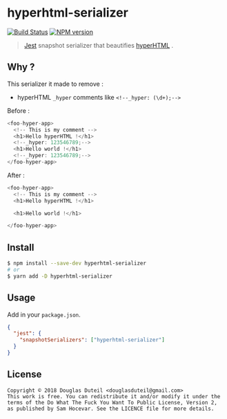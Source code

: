 # hyperhtml-serializer

[![Build Status][travis-image]][travis-url]
[![NPM version][npm-image]][npm-url]

> [Jest](https://github.com/facebook/jest) snapshot serializer that beautifies [hyperHTML](https://github.com/WebReflection/hyperHTML) .

## Why ?

This serializer it made to remove :

- hyperHTML `_hyper` comments like `<!--_hyper: (\d+);-->`

Before :

```js
<foo-hyper-app>
  <!-- This is my comment -->
  <h1>Hello hyperHTML !</h1>
  <!--_hyper: 123546789;-->
  <h1>Hello world !</h1>
  <!--_hyper: 123546789;-->
</foo-hyper-app>
```

After :

```js
<foo-hyper-app>
  <!-- This is my comment -->
  <h1>Hello hyperHTML !</h1>

  <h1>Hello world !</h1>

</foo-hyper-app>
```

## Install

```sh
$ npm install --save-dev hyperhtml-serializer
# or
$ yarn add -D hyperhtml-serializer
```

## Usage

Add in your `package.json`.

```json
{
  "jest": {
    "snapshotSerializers": ["hyperhtml-serializer"]
  }
}
```

## License

    Copyright © 2018 Douglas Duteil <douglasduteil@gmail.com>
    This work is free. You can redistribute it and/or modify it under the
    terms of the Do What The Fuck You Want To Public License, Version 2,
    as published by Sam Hocevar. See the LICENCE file for more details.

[npm-url]: https://npmjs.org/package/hyperhtml-serializer
[npm-image]: http://img.shields.io/npm/v/hyperhtml-serializer.svg
[travis-url]: http://travis-ci.com/douglasduteil/hyperhtml-serializer
[travis-image]: http://travis-ci.com/douglasduteil/hyperhtml-serializer.svg?branch=master
